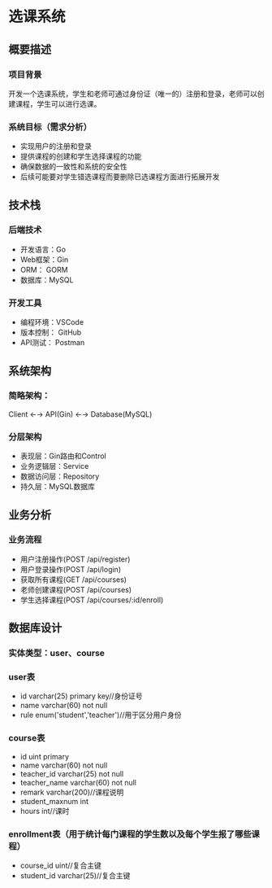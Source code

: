 # 选课系统

## 概要描述

### 项目背景
开发一个选课系统，学生和老师可通过身份证（唯一的）注册和登录，老师可以创建课程，学生可以进行选课。

### 系统目标（需求分析）
* 实现用户的注册和登录
* 提供课程的创建和学生选择课程的功能
* 确保数据的一致性和系统的安全性
* 后续可能要对学生错选课程而要删除已选课程方面进行拓展开发

## 技术栈
### 后端技术
* 开发语言：Go 
* Web框架：Gin
* ORM： GORM
* 数据库：MySQL

### 开发工具
* 编程环境：VSCode
* 版本控制： GitHub
* API测试： Postman

## 系统架构
### 简略架构：
Client ←→ API(Gin) ←→ Database(MySQL)
### 分层架构
* 表现层：Gin路由和Control
* 业务逻辑层：Service
* 数据访问层：Repository
* 持久层：MySQL数据库

## 业务分析
### 业务流程
* 用户注册操作(POST /api/register)
* 用户登录操作(POST /api/login)
* 获取所有课程(GET /api/courses)
* 老师创建课程(POST /api/courses)
* 学生选择课程(POST /api/courses/:id/enroll)

## 数据库设计
### 实体类型：user、course
### user表
* id varchar(25) primary key//身份证号
* name varchar(60) not null
* rule enum('student','teacher')//用于区分用户身份
### course表
* id uint primary
* name varchar(60) not null
* teacher_id varchar(25) not null
* teacher_name varchar(60) not null
* remark varchar(200)//课程说明
* student_maxnum int
* hours int//课时
### enrollment表（用于统计每门课程的学生数以及每个学生报了哪些课程）
* course_id uint//复合主键
* student_id varchar(25)//复合主键

